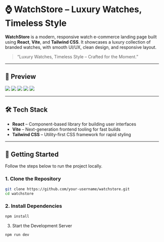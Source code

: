# ⌚️ WatchStore – Luxury Watches, Timeless Style

**WatchStore** is a modern, responsive watch e-commerce landing page built using **React**, **Vite**, and **Tailwind CSS**. It showcases a luxury collection of branded watches, with smooth UI/UX, clean design, and responsive layout.

> “Luxury Watches, Timeless Style – Crafted for the Moment.”

---

## 📸 Preview

<image src='./public/landingpage.png'/>
<image src='./public/about.png'/>
<image src='./public/watch.png'/>
<image src='./public/services.png'/>
<image src='./public/contact.png'/>


---

## 🛠️ Tech Stack

- **React** – Component-based library for building user interfaces
- **Vite** – Next-generation frontend tooling for fast builds
- **Tailwind CSS** – Utility-first CSS framework for rapid styling

---

## 🚀 Getting Started

Follow the steps below to run the project locally.

### 1. Clone the Repository

```bash
git clone https://github.com/your-username/watchstore.git
cd watchstore
```

### 2. Install Dependencies
```bash
npm install
```

3. Start the Development Server
```bash
npm run dev
```

